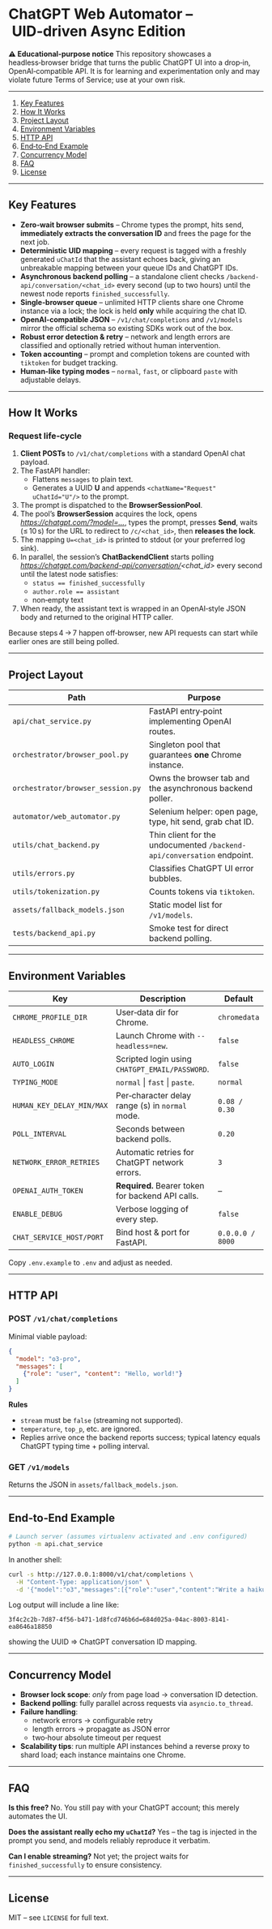 # ChatGPT Web Automator – UID‑driven Async Edition

**⚠️ Educational‑purpose notice**
This repository showcases a headless‑browser bridge that turns the public ChatGPT UI into a drop‑in, OpenAI‑compatible API.
It is for learning and experimentation only and may violate future Terms of Service; use at your own risk.

---

1. [Key Features](#key-features)  
2. [How It Works](#how-it-works)
3. [Project Layout](#project-layout)
4. [Environment Variables](#environment-variables)  
5. [HTTP API](#http-api)
6. [End‑to‑End Example](#end-to-end-example)
7. [Concurrency Model](#concurrency-model)
8. [FAQ](#faq)
9. [License](#license)

---

## Key Features

* **Zero‑wait browser submits** – Chrome types the prompt, hits send, **immediately extracts the conversation ID** and frees the page for the next job.
* **Deterministic UID mapping** – every request is tagged with a freshly generated `uChatId` that the assistant echoes back, giving an unbreakable mapping between your queue IDs and ChatGPT IDs.
* **Asynchronous backend polling** – a standalone client checks `/backend-api/conversation/<chat_id>` every second (up to two hours) until the newest node reports `finished_successfully`.
* **Single‑browser queue** – unlimited HTTP clients share one Chrome instance via a lock; the lock is held **only** while acquiring the chat ID.
* **OpenAI‑compatible JSON** – `/v1/chat/completions` and `/v1/models` mirror the official schema so existing SDKs work out of the box.
* **Robust error detection & retry** – network and length errors are classified and optionally retried without human intervention.
* **Token accounting** – prompt and completion tokens are counted with `tiktoken` for budget tracking.
* **Human‑like typing modes** – `normal`, `fast`, or clipboard `paste` with adjustable delays.

---

## How It Works

### Request life‑cycle

1. **Client POSTs** to `/v1/chat/completions` with a standard OpenAI chat payload.
2. The FastAPI handler:
   * Flattens `messages` to plain text.
   * Generates a UUID **U** and appends
     `<chatName="Request" uChatId="U"/>`
     to the prompt.
3. The prompt is dispatched to the **BrowserSessionPool**.
4. The pool’s **BrowserSession** acquires the lock, opens *https://chatgpt.com/?model=…*, types the prompt, presses **Send**, waits (≤ 10 s) for the URL to redirect to `/c/<chat_id>`, then **releases the lock**.
5. The mapping `U=<chat_id>` is printed to stdout (or your preferred log sink).
6. In parallel, the session’s **ChatBackendClient** starts polling
   *https://chatgpt.com/backend-api/conversation/<chat_id>*
   every second until the latest node satisfies:
   * `status == finished_successfully`
   * `author.role == assistant`
   * non‑empty text
7. When ready, the assistant text is wrapped in an OpenAI‑style JSON body and returned to the original HTTP caller.

Because steps 4 → 7 happen off‑browser, new API requests can start while earlier ones are still being polled.

---

## Project Layout

| Path | Purpose |
| --- | --- |
| `api/chat_service.py` | FastAPI entry‑point implementing OpenAI routes. |
| `orchestrator/browser_pool.py` | Singleton pool that guarantees **one** Chrome instance. |
| `orchestrator/browser_session.py` | Owns the browser tab and the asynchronous backend poller. |
| `automator/web_automator.py` | Selenium helper: open page, type, hit send, grab chat ID. |
| `utils/chat_backend.py` | Thin client for the undocumented `/backend-api/conversation` endpoint. |
| `utils/errors.py` | Classifies ChatGPT UI error bubbles. |
| `utils/tokenization.py` | Counts tokens via `tiktoken`. |
| `assets/fallback_models.json` | Static model list for `/v1/models`. |
| `tests/backend_api.py` | Smoke test for direct backend polling. |

---

## Environment Variables

| Key | Description | Default |
| --- | --- | --- |
| `CHROME_PROFILE_DIR` | User‑data dir for Chrome. | `chromedata` |
| `HEADLESS_CHROME` | Launch Chrome with `--headless=new`. | `false` |
| `AUTO_LOGIN` | Scripted login using `CHATGPT_EMAIL/PASSWORD`. | `false` |
| `TYPING_MODE` | `normal` \| `fast` \| `paste`. | `normal` |
| `HUMAN_KEY_DELAY_MIN/MAX` | Per‑character delay range (s) in `normal` mode. | `0.08 / 0.30` |
| `POLL_INTERVAL` | Seconds between backend polls. | `0.20` |
| `NETWORK_ERROR_RETRIES` | Automatic retries for ChatGPT network errors. | `3` |
| `OPENAI_AUTH_TOKEN` | **Required.** Bearer token for backend API calls. | – |
| `ENABLE_DEBUG` | Verbose logging of every step. | `false` |
| `CHAT_SERVICE_HOST/PORT` | Bind host & port for FastAPI. | `0.0.0.0 / 8000` |

Copy `.env.example` to `.env` and adjust as needed.

---

## HTTP API

### POST `/v1/chat/completions`

Minimal viable payload:

~~~json
{
  "model": "o3-pro",
  "messages": [
    {"role": "user", "content": "Hello, world!"}
  ]
}
~~~

**Rules**

* `stream` must be `false` (streaming not supported).
* `temperature`, `top_p`, etc. are ignored.
* Replies arrive once the backend reports success; typical latency equals ChatGPT typing time + polling interval.

### GET `/v1/models`

Returns the JSON in `assets/fallback_models.json`.

---

## End‑to‑End Example

~~~bash
# Launch server (assumes virtualenv activated and .env configured)
python -m api.chat_service
~~~

In another shell:

~~~bash
curl -s http://127.0.0.1:8000/v1/chat/completions \
  -H "Content-Type: application/json" \
  -d '{"model":"o3","messages":[{"role":"user","content":"Write a haiku about sunrise"}]}' | jq
~~~

Log output will include a line like:

~~~text
3f4c2c2b-7d87-4f56-b471-1d8fcd746b6d=684d025a-04ac-8003-8141-ea8646a18850
~~~

showing the UUID ⇒ ChatGPT conversation ID mapping.

---

## Concurrency Model

* **Browser lock scope**: *only* from page load → conversation ID detection.
* **Backend polling**: fully parallel across requests via `asyncio.to_thread`.
* **Failure handling**:
  * network errors → configurable retry
  * length errors → propagate as JSON error
  * two‑hour absolute timeout per request
* **Scalability tips**: run multiple API instances behind a reverse proxy to shard load; each instance maintains one Chrome.

---

## FAQ

**Is this free?**
No. You still pay with your ChatGPT account; this merely automates the UI.

**Does the assistant really echo my `uChatId`?**
Yes – the tag is injected in the prompt you send, and models reliably reproduce it verbatim.

**Can I enable streaming?**
Not yet; the project waits for `finished_successfully` to ensure consistency.

---

## License

MIT – see `LICENSE` for full text.